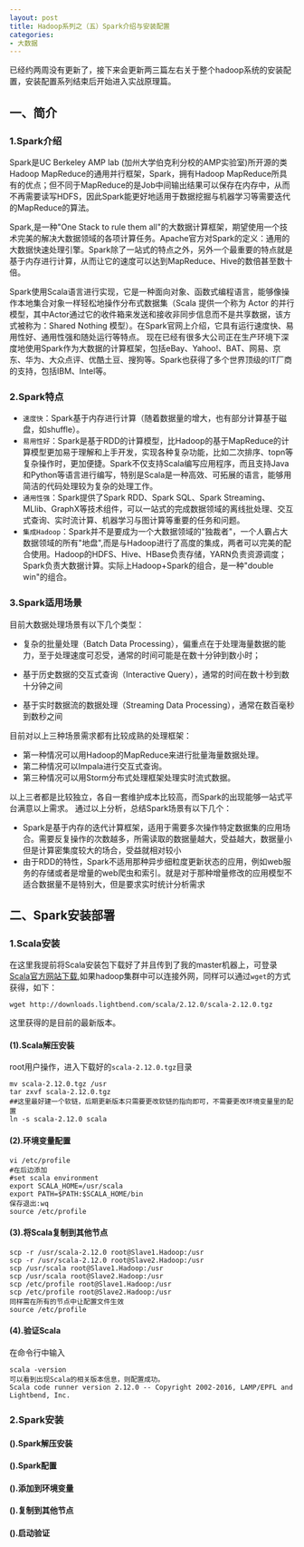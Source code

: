 ```yaml
---
layout: post
title: Hadoop系列之（五）Spark介绍与安装配置
categories:
- 大数据
---
```


<div class="message">
	已经约两周没有更新了，接下来会更新两三篇左右关于整个hadoop系统的安装配置，安装配置系列结束后开始进入实战原理篇。
</div>

## 一、简介

### 1.Spark介绍

Spark是UC Berkeley AMP lab (加州大学伯克利分校的AMP实验室)所开源的类Hadoop MapReduce的通用并行框架，Spark，拥有Hadoop MapReduce所具有的优点；但不同于MapReduce的是Job中间输出结果可以保存在内存中，从而不再需要读写HDFS，因此Spark能更好地适用于数据挖掘与机器学习等需要迭代的MapReduce的算法。<br/>

Spark,是一种"One Stack to rule them all"的大数据计算框架，期望使用一个技术完美的解决大数据领域的各项计算任务。Apache官方对Spark的定义：通用的大数据快速处理引擎。Spark除了一站式的特点之外，另外一个最重要的特点就是基于内存进行计算，从而让它的速度可以达到MapReduce、Hive的数倍甚至数十倍。<br/>

Spark使用Scala语言进行实现，它是一种面向对象、函数式编程语言，能够像操作本地集合对象一样轻松地操作分布式数据集（Scala 提供一个称为 Actor 的并行模型，其中Actor通过它的收件箱来发送和接收非同步信息而不是共享数据，该方式被称为：Shared Nothing 模型）。在Spark官网上介绍，它具有运行速度快、易用性好、通用性强和随处运行等特点。
现在已经有很多大公司正在生产环境下深度地使用Spark作为大数据的计算框架，包括eBay、Yahoo!、BAT、网易、京东、华为、大众点评、优酷土豆、搜狗等。Spark也获得了多个世界顶级的IT厂商的支持，包括IBM、Intel等。

### 2.Spark特点

* `速度快`：Spark基于内存进行计算（随着数据量的增大，也有部分计算基于磁盘，如shuffle）。
* `易用性好`：Spark是基于RDD的计算模型，比Hadoop的基于MapReduce的计算模型更加易于理解和上手开发，实现各种复杂功能，比如二次排序、topn等复杂操作时，更加便捷。Spark不仅支持Scala编写应用程序，而且支持Java和Python等语言进行编写，特别是Scala是一种高效、可拓展的语言，能够用简洁的代码处理较为复杂的处理工作。
* `通用性强`：Spark提供了Spark RDD、Spark SQL、Spark Streaming、MLlib、GraphX等技术组件，可以一站式的完成数据领域的离线批处理、交互式查询、实时流计算、机器学习与图计算等重要的任务和问题。
* `集成Hadoop`：Spark并不是要成为一个大数据领域的"独裁者"，一个人霸占大数据领域的所有"地盘",而是与Hadoop进行了高度的集成，两者可以完美的配合使用。Hadoop的HDFS、Hive、HBase负责存储，YARN负责资源调度；Spark负责大数据计算。实际上Hadoop+Spark的组合，是一种"double win"的组合。

### 3.Spark适用场景

目前大数据处理场景有以下几个类型：

 * 复杂的批量处理（Batch Data Processing），偏重点在于处理海量数据的能力，至于处理速度可忍受，通常的时间可能是在数十分钟到数小时；

 * 基于历史数据的交互式查询（Interactive Query），通常的时间在数十秒到数十分钟之间

 * 基于实时数据流的数据处理（Streaming Data Processing），通常在数百毫秒到数秒之间

目前对以上三种场景需求都有比较成熟的处理框架：

 * 第一种情况可以用Hadoop的MapReduce来进行批量海量数据处理。
 * 第二种情况可以Impala进行交互式查询。
 * 第三种情况可以用Storm分布式处理框架处理实时流式数据。

以上三者都是比较独立，各自一套维护成本比较高，而Spark的出现能够一站式平台满意以上需求。 
通过以上分析，总结Spark场景有以下几个：

 * Spark是基于内存的迭代计算框架，适用于需要多次操作特定数据集的应用场合。需要反复操作的次数越多，所需读取的数据量越大，受益越大，数据量小但是计算密集度较大的场合，受益就相对较小
 * 由于RDD的特性，Spark不适用那种异步细粒度更新状态的应用，例如web服务的存储或者是增量的web爬虫和索引。就是对于那种增量修改的应用模型不适合数据量不是特别大，但是要求实时统计分析需求


## 二、Spark安装部署

### 1.Scala安装

在这里我提前将Scala安装包下载好了并且传到了我的master机器上，可登录[Scala官方网站下载](http://www.scala-lang.org/download/),如果hadoop集群中可以连接外网，同样可以通过`wget`的方式获得，如下：

	wget http://downloads.lightbend.com/scala/2.12.0/scala-2.12.0.tgz

这里获得的是目前的最新版本。

#### (1).Scala解压安装

root用户操作，进入下载好的`scala-2.12.0.tgz`目录

	mv scala-2.12.0.tgz /usr
	tar zxvf scala-2.12.0.tgz
	##这里最好建一个软链，后期更新版本只需要更改软链的指向即可，不需要更改环境变量里的配置
	ln -s scala-2.12.0 scala

#### (2).环境变量配置

	vi /etc/profile
	#在后边添加
	#set scala environment
	export SCALA_HOME=/usr/scala
	export PATH=$PATH:$SCALA_HOME/bin
	保存退出:wq
	source /etc/profile    

#### (3).将Scala复制到其他节点

	scp -r /usr/scala-2.12.0 root@Slave1.Hadoop:/usr
	scp -r /usr/scala-2.12.0 root@Slave2.Hadoop:/usr
	scp /usr/scala root@Slave1.Hadoop:/usr
	scp /usr/scala root@Slave2.Hadoop:/usr
	scp /etc/profile root@Slave1.Hadoop:/usr
	scp /etc/profile root@Slave2.Hadoop:/usr
	同样需在所有的节点中让配置文件生效
	source /etc/profile

#### (4).验证Scala

在命令行中输入

	scala -version
	可以看到出现Scala的相关版本信息，则配置成功。
	Scala code runner version 2.12.0 -- Copyright 2002-2016, LAMP/EPFL and Lightbend, Inc.

### 2.Spark安装

#### ().Spark解压安装

#### ().Spark配置

#### ().添加到环境变量

#### ().复制到其他节点

#### ().启动验证